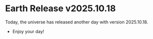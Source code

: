 # Earth Release v2025.10.18
Today, the universe has released another day with version 2025.10.18.
- Enjoy your day!
